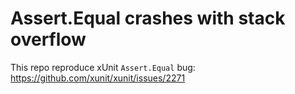 # Assert.Equal crashes with stack overflow

This repo reproduce xUnit `Assert.Equal` bug: https://github.com/xunit/xunit/issues/2271

